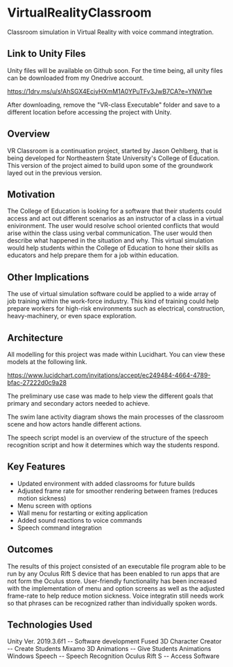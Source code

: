 # VirtualRealityClassroom
 Classroom simulation in Virtual Reality with voice command integtration.

## Link to Unity Files ##
Unity files will be available on Github soon.
For the time being, all unity files can be downloaded from my Onedrive account.

https://1drv.ms/u/s!AhSGX4EciyHXmM1A0YPuTFv3JwB7CA?e=YNW1ve
 
After downloading, remove the "VR-class Executable" folder and save to a different location before accessing the project with Unity. 
 
## Overview ##
VR Classroom is a continuation project, started by Jason Oehlberg, that is being developed for Northeastern State University's College of Education. This version of the project aimed to build upon some of the groundwork layed out in the previous version.

## Motivation ##
The College of Education is looking for a software that their students could access and act out different scenarios as an instructor of a class in a virtual enivironment. The user would resolve school oriented conflicts that would arise within the class using verbal communication. The user would then describe what happened in the situation and why. This virtual simulation would help students within the College of Education to hone their skills as educators and help prepare them for a job within education.

## Other Implications ##
The use of virtual simulation software could be applied to a wide array of job training within the work-force industry. This kind of training could help prepare workers for high-risk environments such as electrical, construction, heavy-machinery, or even space exploration.

## Architecture ##
All modelling for this project was made within Lucidhart.
You can view these models at the following link.

https://www.lucidchart.com/invitations/accept/ec249484-4664-4789-bfac-27222d0c9a28

The preliminary use case was made to help view the different goals that primary and secondary actors needed to achieve.

The swim lane activity diagram shows the main processes of the classroom scene and how actors handle different actions.

The speech script model is an overview of the structure of the speech recognition script and how it determines which way the students respond.


## Key Features ## 

 - Updated environment with added classrooms for future builds
 - Adjusted frame rate for smoother rendering between frames (reduces motion sickness)
 - Menu screen with options
 - Wall menu for restarting or exiting application
 - Added sound reactions to voice commands
 - Speech command integration
 
## Outcomes ##
The results of this project consisted of an executable file program able to be run by any Oculus Rift S device that has been enabled to run apps that are not form the Oculus store. User-friendly functionality has been increased with the implementation of menu and option screens as well as the adjusted frame-rate to help reduce motion sickness. Voice integratin still needs work so that phrases can be recognized rather than individually spoken words.

## Technologies Used ##

Unity Ver. 2019.3.6f1             -- Software development
Fused 3D Character Creator        -- Create Students
Mixamo 3D Animations              -- Give Students Animations
Windows Speech                    -- Speech Recognition
Oculus Rift S                     -- Access Software


